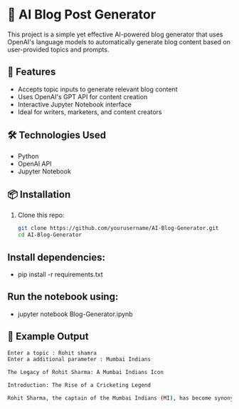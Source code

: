 # 📝 AI Blog Post Generator

This project is a simple yet effective AI-powered blog generator that uses OpenAI's language models to automatically generate blog content based on user-provided topics and prompts.

## 🚀 Features

- Accepts topic inputs to generate relevant blog content
- Uses OpenAI's GPT API for content creation
- Interactive Jupyter Notebook interface
- Ideal for writers, marketers, and content creators

## 🛠️ Technologies Used

- Python
- OpenAI API
- Jupyter Notebook

## 📦 Installation

1. Clone this repo:
   ```bash
   git clone https://github.com/yourusername/AI-Blog-Generator.git
   cd AI-Blog-Generator
   

## Install dependencies:

- pip install -r requirements.txt

## Run the notebook using:

- jupyter notebook Blog-Generator.ipynb

## 📄 Example Output

```bash
Enter a topic : Rohit shamra
Enter a additional parameter : Mumbai Indians

The Legacy of Rohit Sharma: A Mumbai Indians Icon

Introduction: The Rise of a Cricketing Legend

Rohit Sharma, the captain of the Mumbai Indians (MI), has become synonymous with success in the Indian Premier League (IPL). His journey from a promising ...
